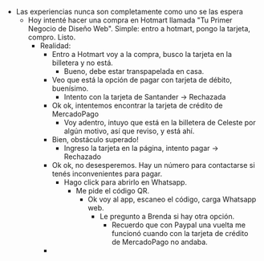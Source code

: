 - Las experiencias nunca son completamente como uno se las espera
	- Hoy intenté hacer una compra en Hotmart llamada "Tu Primer Negocio de Diseño Web". Simple: entro a hotmart, pongo la tarjeta, compro. Listo.
		- Realidad:
			- Entro a Hotmart voy a la compra, busco la tarjeta en la billetera y no está.
				- Bueno, debe estar transpapelada en casa.
			- Veo que está la opción de pagar con tarjeta de débito, buenísimo.
				- Intento con la tarjeta de Santander -> Rechazada
			- Ok ok, intentemos encontrar la tarjeta de crédito de MercadoPago
				- Voy adentro, intuyo que está en la billetera de Celeste por algún motivo, así que reviso, y está ahí.
			- Bien, obstáculo superado!
				- Ingreso la tarjeta en la página, intento pagar -> Rechazado
			- Ok ok, no desesperemos. Hay un número para contactarse si tenés inconvenientes para pagar.
				- Hago click para abrirlo en Whatsapp.
					- Me pide el código QR.
						- Ok voy al app, escaneo el código, carga Whatsapp web.
							- Le pregunto a Brenda si hay otra opción.
								- Recuerdo que con Paypal una vuelta me funcionó cuando con la tarjeta de crédito de MercadoPago no andaba.
			-